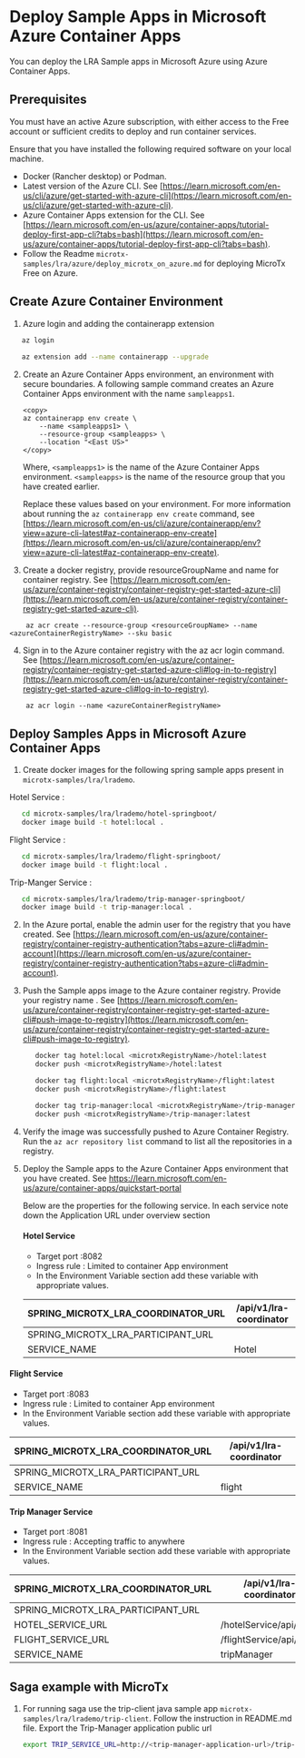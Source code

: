# Deploy Sample Apps  in Microsoft Azure Container Apps

You can deploy the LRA Sample apps in Microsoft Azure using Azure Container Apps.

## Prerequisites

You must have an active Azure subscription, with either access to the Free account or sufficient credits to deploy and run container services.

Ensure that you have installed the following required software on your local machine.

* Docker (Rancher desktop) or Podman.
* Latest version of the Azure CLI. See [https://learn.microsoft.com/en-us/cli/azure/get-started-with-azure-cli](https://learn.microsoft.com/en-us/cli/azure/get-started-with-azure-cli).
* Azure Container Apps extension for the CLI. See [https://learn.microsoft.com/en-us/azure/container-apps/tutorial-deploy-first-app-cli?tabs=bash](https://learn.microsoft.com/en-us/azure/container-apps/tutorial-deploy-first-app-cli?tabs=bash).
* Follow the Readme `microtx-samples/lra/azure/deploy_microtx_on_azure.md` for deploying MicroTx Free on Azure.
## Create Azure Container Environment

1. Azure login and adding the containerapp extension
```bash
   az login 
   
   az extension add --name containerapp --upgrade   
```


2. Create an Azure Container Apps environment, an environment with secure boundaries. A following sample command creates an Azure Container Apps environment with the name `sampleapps1`.

    ```text
    <copy>
    az containerapp env create \
        --name <sampleapps1> \
        --resource-group <sampleapps> \
        --location "<East US>"
    </copy>
    ```

   Where,
`<sampleapps1>` is the name of the Azure Container Apps environment.
`<sampleapps>` is the name of the resource group that you have created earlier.

   Replace these values based on your environment. For more information about running the `az containerapp env create` command, see [https://learn.microsoft.com/en-us/cli/azure/containerapp/env?view=azure-cli-latest#az-containerapp-env-create](https://learn.microsoft.com/en-us/cli/azure/containerapp/env?view=azure-cli-latest#az-containerapp-env-create).


3. Create a docker registry, provide resourceGroupName and name for container registry. See [https://learn.microsoft.com/en-us/azure/container-registry/container-registry-get-started-azure-cli](https://learn.microsoft.com/en-us/azure/container-registry/container-registry-get-started-azure-cli).
```text
    az acr create --resource-group <resourceGroupName> --name <azureContainerRegistryName> --sku basic     
```


4. Sign in to the Azure container registry with the az acr login command. See [https://learn.microsoft.com/en-us/azure/container-registry/container-registry-get-started-azure-cli#log-in-to-registry](https://learn.microsoft.com/en-us/azure/container-registry/container-registry-get-started-azure-cli#log-in-to-registry).
```text
    az acr login --name <azureContainerRegistryName>     
```

## Deploy Samples Apps in Microsoft Azure Container Apps


1. Create docker images for the following spring sample apps present in `microtx-samples/lra/lrademo`.

Hotel Service :

```bash 
   cd microtx-samples/lra/lrademo/hotel-springboot/
   docker image build -t hotel:local .
```

Flight Service :

```bash 
   cd microtx-samples/lra/lrademo/flight-springboot/
   docker image build -t flight:local .
```

Trip-Manger Service :

```bash 
   cd microtx-samples/lra/lrademo/trip-manager-springboot/
   docker image build -t trip-manager:local .
```
    
2. In the Azure portal, enable the admin user for the registry that you have created. See [https://learn.microsoft.com/en-us/azure/container-registry/container-registry-authentication?tabs=azure-cli#admin-account](https://learn.microsoft.com/en-us/azure/container-registry/container-registry-authentication?tabs=azure-cli#admin-account).

3. Push the Sample apps  image to the Azure container registry. Provide your registry name <microtxRegistryName>. See [https://learn.microsoft.com/en-us/azure/container-registry/container-registry-get-started-azure-cli#push-image-to-registry](https://learn.microsoft.com/en-us/azure/container-registry/container-registry-get-started-azure-cli#push-image-to-registry).
   ```bash
      docker tag hotel:local <microtxRegistryName>/hotel:latest
      docker push <microtxRegistryName>/hotel:latest
   
      docker tag flight:local <microtxRegistryName>/flight:latest
      docker push <microtxRegistryName>/flight:latest
   
      docker tag trip-manager:local <microtxRegistryName>/trip-manager:latest
      docker push <microtxRegistryName>/trip-manager:latest
   ```
4. Verify the image was successfully pushed to Azure Container Registry. Run the `az acr repository list` command to list all the repositories in a registry.

5. Deploy the Sample apps to the Azure Container Apps environment that you have created. See https://learn.microsoft.com/en-us/azure/container-apps/quickstart-portal
   
   Below are the properties for the following service.
   In each service note down the Application URL under overview section
   #### Hotel Service 
   - Target port :8082
   - Ingress rule : Limited to container App environment
   - In the Environment Variable section add these variable with appropriate values.
   
   | SPRING_MICROTX_LRA_COORDINATOR_URL  | <microtx-application-url>/api/v1/lra-coordinator |
   |---|---------------------------|
   | SPRING_MICROTX_LRA_PARTICIPANT_URL  | <hotel-application-url>   |
   | SERVICE_NAME  | Hotel                     |

#### Flight Service
- Target port :8083
- Ingress rule : Limited to container App environment
- In the Environment Variable section add these variable with appropriate values.

| SPRING_MICROTX_LRA_COORDINATOR_URL  | <microtx-application-url>/api/v1/lra-coordinator |
   |---|---------------------------|
| SPRING_MICROTX_LRA_PARTICIPANT_URL  | <flight-application-url>  |
| SERVICE_NAME  | flight                    |

#### Trip Manager Service
- Target port :8081
- Ingress rule : Accepting traffic to anywhere 
- In the Environment Variable section add these variable with appropriate values.

| SPRING_MICROTX_LRA_COORDINATOR_URL  | <microtx-application-url>/api/v1/lra-coordinator  |
   |---|---------------------------------------------------|
| SPRING_MICROTX_LRA_PARTICIPANT_URL  | <trip-manager-application-url>                    |
| HOTEL_SERVICE_URL  | <hotel-application-url>/hotelService/api/hotel    |
| FLIGHT_SERVICE_URL| <flight-application-url>/flightService/api/flight |
|SERVICE_NAME | tripManager                                       |

## Saga example with MicroTx

1. For running saga use the trip-client java sample app `microtx-samples/lra/lrademo/trip-client`. Follow the instruction in README.md file.
   Export the Trip-Manager application public url 
   ```bash
   export TRIP_SERVICE_URL=http://<trip-manager-application-url>/trip-service/api/sync/trip
   ```
